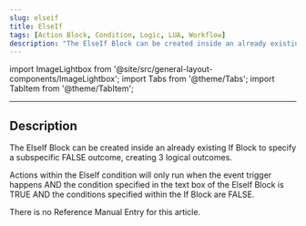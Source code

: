 ```yaml
---
slug: elseif
title: ElseIf
tags: [Action Block, Condition, Logic, LUA, Workflow]
description: "The ElseIf Block can be created inside an already existing If Block to specify a subspecific FALSE outcome, creating 3 logical outcomes."
---
```



import ImageLightbox from '@site/src/general-layout-components/ImageLightbox';
import Tabs from '@theme/Tabs';
import TabItem from '@theme/TabItem';

---

<Tabs>
  <TabItem value="About Elseif" label="About Elseif" default>

## Description


The ElseIf Block can be created inside an already existing If Block to specify a subspecific FALSE outcome, creating 3 logical outcomes.

Actions within the ElseIf condition will only run when the event trigger happens AND the condition specified in the text box of the ElseIf Block is TRUE AND the conditions specified within the If Block are FALSE.

  </TabItem>
  <TabItem value="Reference Manual Entry" label="Reference Manual Entry">
    
There is no Reference Manual Entry for this article.



  </TabItem>
</Tabs>

